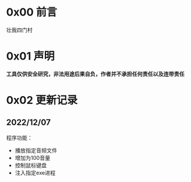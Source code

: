 # 0x00 前言
壮我四门村

# 0x01 声明
**工具仅供安全研究，非法用途后果自负，作者并不承担任何责任以及连带责任**

# 0x02 更新记录
## 2022/12/07
程序功能：
- 播放指定音频文件
- 增加为100音量
- 控制鼠标键盘
- 注入指定exe进程

